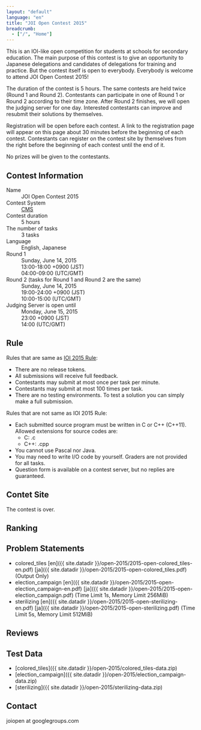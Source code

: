 ```yaml
---
layout: "default"
language: "en"
title: "JOI Open Contest 2015"
breadcrumb:
  - ["/", "Home"]
---
```


This is an IOI-like open competition for students at schools
for secondary education.
The main purpose of this contest is to give an opportunity to
Japanese delegations and candidates of delegations for training
and practice. But the contest itself is open to everybody.
Everybody is welcome to attend JOI Open Contest 2015!

The duration of the contest is 5 hours.
The same contests are held twice (Round 1 and Round 2).
Contestants can participate in one of Round 1 or Round 2 according to their
time zone. After Round 2 finishes, we will open the judging server
for one day. Interested contestants can improve and resubmit
their solutions by themselves.

Registration will be open before each contest.
A link to the registration page will appear on this page
about 30 minutes before the beginning of each contest.
Contestants can register on the contest site by themselves from
the right before the beginning of each contest until the end of it.


No prizes will be given to the contestants.

## Contest Information

<dl>
  <dt>Name</dt>
  <dd>JOI Open Contest 2015</dd>

  <dt>Contest System</dt>
  <dd>
  <a href="https://github.com/cms-dev/cms/">CMS</a>
  </dd>

  <dt>Contest duration</dt>
  <dd>5 hours</dd>

  <dt>The number of tasks</dt>
  <dd>3 tasks</dd>

  <dt>Language</dt>
  <dd>English, Japanese</dd>

  <dt>Round 1</dt>
  <dd>Sunday, June 14, 2015</dd>
  <dd>13:00-18:00 +0900 (JST)</dd>
  <dd>04:00-09:00 (UTC/GMT)</dd>

  <dt>Round 2 (tasks for Round 1 and Round 2 are the same)</dt>
  <dd>Sunday, June 14, 2015</dd>
  <dd>19:00-24:00 +0900 (JST)</dd>
  <dd>10:00-15:00 (UTC/GMT)</dd>

  <dt>Judging Server is open until</dt>
  <dd>Monday, June 15, 2015</dd>
  <dd>23:00 +0900 (JST)</dd>
  <dd>14:00 (UTC/GMT)</dd>
</dl>

## Rule

Rules that are same as
[IOI 2015 Rule](http://ioi2015.kz/content/view/1/264):

- There are no release tokens.
- All submissions will receive full feedback.
- Contestants may submit at most once per task per minute.
- Contestants may submit at most 100 times per task.
- There are no testing environments.
  To test a solution you can simply make a full submission.

Rules that are not same as IOI 2015 Rule:

- Each submitted source program must be written in C or C++ (C++11).
  Allowed extensions for source codes are:
  - C: .c
  - C++: .cpp
- You cannot use Pascal nor Java.
- You may need to write I/O code by yourself.
  Graders are not provided for all tasks.
- Question form is available on a contest server,
  but no replies are guaranteed.

## Contet Site

The contest is over.

## Ranking

## Problem Statements

- colored\_tiles [en]({{ site.datadir }}/open-2015/2015-open-colored_tiles-en.pdf) [ja]({{ site.datadir }}/open-2015/2015-open-colored_tiles.pdf) (Output Only)
- election\_campaign [en]({{ site.datadir }}/open-2015/2015-open-election_campaign-en.pdf) [ja]({{ site.datadir }}/open-2015/2015-open-election_campaign.pdf) (Time Limit 1s, Memory Limit 256MiB)
- sterilizing [en]({{ site.datadir }}/open-2015/2015-open-sterilizing-en.pdf) [ja]({{ site.datadir }}/open-2015/2015-open-sterilizing.pdf) (Time Limit 5s, Memory Limit 512MiB)

## Reviews

## Test Data

- [colored\_tiles]({{ site.datadir }}/open-2015/colored_tiles-data.zip)
- [election\_campaign]({{ site.datadir }}/open-2015/election_campaign-data.zip)
- [sterilizing]({{ site.datadir }}/open-2015/sterilizing-data.zip)

## Contact

joiopen at googlegroups.com

